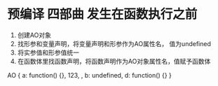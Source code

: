 # 预编译 四部曲  发生在函数执行之前
1. 创建AO对象
2. 找形参和变量声明，将变量声明和形参作为AO属性名， 值为undefined
3. 将实参值和形参值统一
4. 在函数体里找函数声明，将函数声明作为AO对象属性名，值赋予函数体

AO {
  a: function() {}, 123, ,
  b: undefined,
  d: function() {}
}